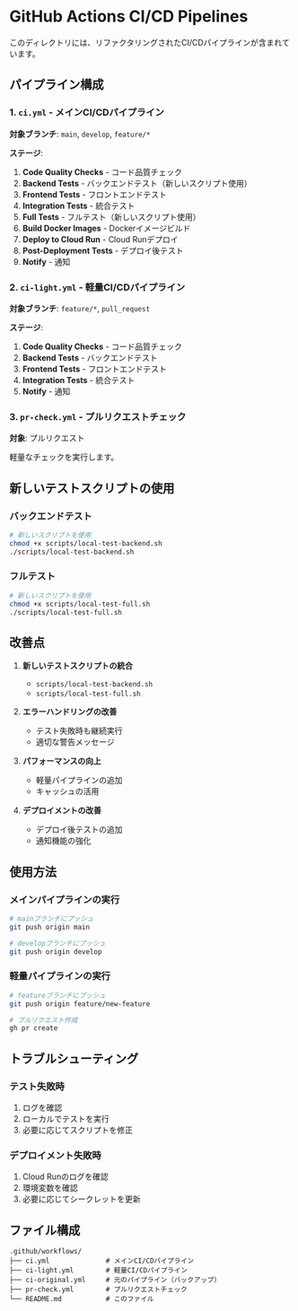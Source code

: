 # GitHub Actions CI/CD Pipelines

このディレクトリには、リファクタリングされたCI/CDパイプラインが含まれています。

## パイプライン構成

### 1. `ci.yml` - メインCI/CDパイプライン
**対象ブランチ**: `main`, `develop`, `feature/*`

**ステージ**:
1. **Code Quality Checks** - コード品質チェック
2. **Backend Tests** - バックエンドテスト（新しいスクリプト使用）
3. **Frontend Tests** - フロントエンドテスト
4. **Integration Tests** - 統合テスト
5. **Full Tests** - フルテスト（新しいスクリプト使用）
6. **Build Docker Images** - Dockerイメージビルド
7. **Deploy to Cloud Run** - Cloud Runデプロイ
8. **Post-Deployment Tests** - デプロイ後テスト
9. **Notify** - 通知

### 2. `ci-light.yml` - 軽量CI/CDパイプライン
**対象ブランチ**: `feature/*`, `pull_request`

**ステージ**:
1. **Code Quality Checks** - コード品質チェック
2. **Backend Tests** - バックエンドテスト
3. **Frontend Tests** - フロントエンドテスト
4. **Integration Tests** - 統合テスト
5. **Notify** - 通知

### 3. `pr-check.yml` - プルリクエストチェック
**対象**: プルリクエスト

軽量なチェックを実行します。

## 新しいテストスクリプトの使用

### バックエンドテスト
```bash
# 新しいスクリプトを使用
chmod +x scripts/local-test-backend.sh
./scripts/local-test-backend.sh
```

### フルテスト
```bash
# 新しいスクリプトを使用
chmod +x scripts/local-test-full.sh
./scripts/local-test-full.sh
```

## 改善点

1. **新しいテストスクリプトの統合**
   - `scripts/local-test-backend.sh`
   - `scripts/local-test-full.sh`

2. **エラーハンドリングの改善**
   - テスト失敗時も継続実行
   - 適切な警告メッセージ

3. **パフォーマンスの向上**
   - 軽量パイプラインの追加
   - キャッシュの活用

4. **デプロイメントの改善**
   - デプロイ後テストの追加
   - 通知機能の強化

## 使用方法

### メインパイプラインの実行
```bash
# mainブランチにプッシュ
git push origin main

# developブランチにプッシュ
git push origin develop
```

### 軽量パイプラインの実行
```bash
# featureブランチにプッシュ
git push origin feature/new-feature

# プルリクエスト作成
gh pr create
```

## トラブルシューティング

### テスト失敗時
1. ログを確認
2. ローカルでテストを実行
3. 必要に応じてスクリプトを修正

### デプロイメント失敗時
1. Cloud Runのログを確認
2. 環境変数を確認
3. 必要に応じてシークレットを更新

## ファイル構成

```
.github/workflows/
├── ci.yml              # メインCI/CDパイプライン
├── ci-light.yml        # 軽量CI/CDパイプライン
├── ci-original.yml     # 元のパイプライン（バックアップ）
├── pr-check.yml        # プルリクエストチェック
└── README.md           # このファイル
```
